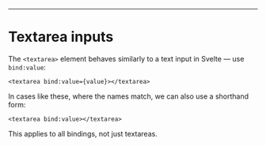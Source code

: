 ------
# **Textarea inputs**
The `<textarea>` element behaves similarly to a text input in Svelte — use `bind:value`:
```svelte title="src/routes/part1/bindings/textarea-inputs/+page.svelte" /bind:value=/
<textarea bind:value={value}></textarea>
```
In cases like these, where the names match, we can also use a shorthand form:
```svelte title="src/routes/part1/bindings/textarea-inputs/+page.svelte" /bind:value/
<textarea bind:value></textarea>
```
This applies to all bindings, not just textareas.
